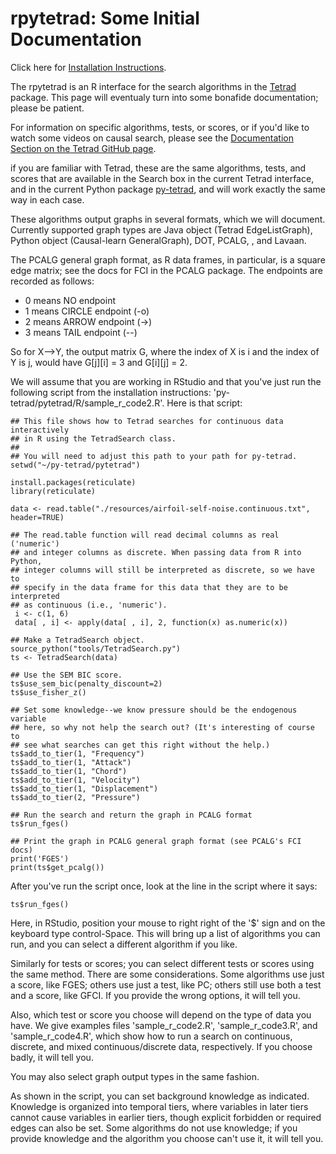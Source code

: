 # rpytetrad: Some Initial Documentation

Click here for [Installation Instructions](https://github.com/cmu-phil/py-tetrad/blob/main/pytetrad/R/INSTALLATION.md).

The rpytetrad is an R interface for the search algorithms in the [Tetrad](https://github.com/cmu-phil/tetrad) package. This page will eventualy turn into some bonafide documentation; please be patient. 

For information on specific algorithms, tests, or scores, or if you'd like to watch some videos on causal search, please see the [Documentation Section on the Tetrad GitHub page](https://github.com/cmu-phil/tetrad#documentation). 

if you are familiar with Tetrad, these are the same algorithms, tests, and scores that are available in the Search box in the current Tetrad interface, and in the current Python package [py-tetrad](https://github.com/cmu-phil/py-tetrad), and will work exactly the same way in each case.

These algorithms output graphs in several formats, which we will document. Currently supported graph types are Java object (Tetrad EdgeListGraph), Python object (Causal-learn GeneralGraph), DOT, PCALG, , and Lavaan.

The PCALG general graph format, as R data frames, in particular, is a square edge matrix; see the docs for FCI in the PCALG package. The endpoints are recorded as follows:

* 0 means NO endpoint
* 1 means CIRCLE endpoint (-o)
* 2 means ARROW endpoint (->)
* 3 means TAIL endpoint (--)

So for X-->Y, the output matrix G, where the index of X is i and the index of Y is j, would have G[j][i] = 3 and G[i][j] = 2.

We will assume that you are working in RStudio and that you've just run the following script from the installation instructions: 'py-tetrad/pytetrad/R/sample_r_code2.R'. Here is that script:
```
## This file shows how to Tetrad searches for continuous data interactively 
## in R using the TetradSearch class.
##
## You will need to adjust this path to your path for py-tetrad.
setwd("~/py-tetrad/pytetrad")

install.packages(reticulate)
library(reticulate)

data <- read.table("./resources/airfoil-self-noise.continuous.txt", header=TRUE)

## The read.table function will read decimal columns as real ('numeric')
## and integer columns as discrete. When passing data from R into Python,
## integer columns will still be interpreted as discrete, so we have to
## specify in the data frame for this data that they are to be interpreted
## as continuous (i.e., 'numeric').
 i <- c(1, 6)
 data[ , i] <- apply(data[ , i], 2, function(x) as.numeric(x))

## Make a TetradSearch object.
source_python("tools/TetradSearch.py")
ts <- TetradSearch(data)

## Use the SEM BIC score.
ts$use_sem_bic(penalty_discount=2)
ts$use_fisher_z()

## Set some knowledge--we know pressure should be the endogenous variable
## here, so why not help the search out? (It's interesting of course to
## see what searches can get this right without the help.)
ts$add_to_tier(1, "Frequency")
ts$add_to_tier(1, "Attack")
ts$add_to_tier(1, "Chord")
ts$add_to_tier(1, "Velocity")
ts$add_to_tier(1, "Displacement")
ts$add_to_tier(2, "Pressure")

## Run the search and return the graph in PCALG format
ts$run_fges()

## Print the graph in PCALG general graph format (see PCALG's FCI docs)
print('FGES')
print(ts$get_pcalg())

```
After you've run the script once, look at the line in the script where it says:
```
ts$run_fges()
```
Here, in RStudio, position your mouse to right right of the '$' sign and on the keyboard type control-Space. This will bring up a list of algorithms you can run, and you can select a different algorithm if you like. 

Similarly for tests or scores; you can select different tests or scores using the same method. There are some considerations. Some algorithms use just a score, like FGES; others use just a test, like PC; others still use both a test and a score, like GFCI. If you provide the wrong options, it will tell you.

Also, which test or score you choose will depend on the type of data you have. We give examples files 'sample_r_code2.R', 'sample_r_code3.R', and 'sample_r_code4.R', which show how to run a search on continuous, discrete, and mixed continuous/discrete data, respectively. If you choose badly, it will tell you.

You may also select graph output types in the same fashion.

As shown in the script, you can set background knowledge as indicated. Knowledge is organized into temporal tiers, where variables in later tiers cannot cause variables in earlier tiers, though explicit forbidden or required edges can also be set. Some algorithms do not use knowledge; if you provide knowledge and the algorithm you choose can't use it, it will tell you.


